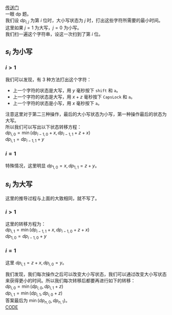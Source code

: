 [传送门](https://www.luogu.com.cn/problem/AT_abc303_d)     
一眼 dp 题。             
我们设 $dp_{i,j}$ 为第 $i$ 位时，大小写状态为 $j$ 时，打出这些字符所需要的最小时间。这里如果 $j=1$ 为大写，$j=0$ 为小写。    
我们扫一遍这个字符串，设这一次扫到了第 $i$ 位。    
## $s_i$ 为小写     
### $i>1$   
我们可以发现，有 $3$ 种方法打出这个字符：     
- 上一个字符的状态是大写，用 $y$ 毫秒按下 `shift` 和 `a`。     
- 上一个字符的状态是大写，用 $x+z$ 毫秒按下 `CapsLock` 和 `a`。    
- 上一个字符的状态是小写，用 $x$ 毫秒按下 `a`。 

注意这里对于第二三种操作，最后的大小写状态为小写，第一种操作最后的状态为大写。       
所以我们可以写出以下状态转移方程：    
$dp_{i,0}=\min(dp_{i-1,0}+x,dp_{i-1,1}+z+x)$    
$dp_{i,1}=dp_{i-1,1}+y$    
### $i=1$   
特殊情况，这里明显 $dp_{1,0}=x,dp_{1,1}=z+y$。   

## $s_i$ 为大写   
这里的推导过程与上面的大致相同，就不写了。
### $i>1$      
这里的转移方程为：    
$dp_{i,1}=\min(dp_{i-1,1}+x,dp_{i-1,0}+z+x)$    
$dp_{1,0}=dp_{i-1,0}+y$     
### $i=1$   
这里 $dp_{i,1}=z+x,dp_{i,0}=y$。       


我们发现，我们每次操作之后可以改变大小写状态，我们可以通过改变大小写状态来获得更小的时间。所以我们每次转移后都要再进行如下的转移：     
$dp_{i,0}=\min(dp_{i,0},dp_{i,1}+z)$    
$dp_{i,1}=\min(dp_{i,1},dp_{i,0}+z)$     
答案最后为 $\min(dp_{n,0},dp_{n,1})$。    
[CODE](https://www.luogu.com.cn/paste/lfy006yj)
